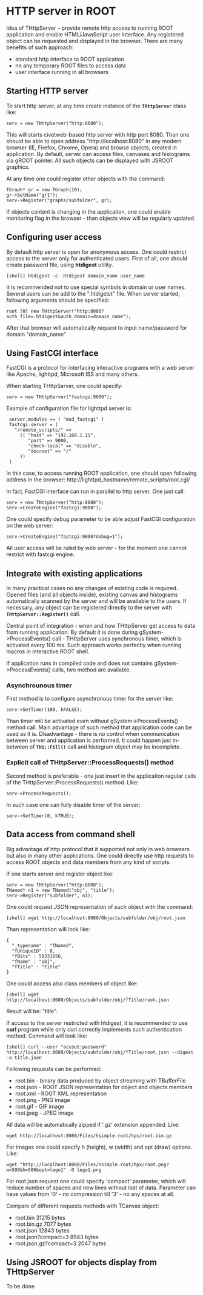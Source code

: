 # HTTP server in ROOT

Idea of THttpServer – provide remote http access to running ROOT application 
and enable HTML/JavaScript user interface. 
Any registered object can be requested and displayed in the browser. 
There are many benefits of such approach:
   * standard http interface to ROOT application  
   * no any temporary ROOT files to access data
   * user interface running in all browsers

## Starting HTTP server

To start http server, at any time  create instance
of the **`THttpServer`** class like: 

``` {.cpp}
serv = new THttpServer("http:8080");
```

This will starts civetweb-based http server with http port 8080.
Than one should be able to open address "http://localhost:8080"
in any modern browser (IE, Firefox, Chrome, Opera) and browse objects,
created in application. By default, server can access files, canvases 
and histograms via gROOT pointer. All such objects can be displayed with
JSROOT graphics. 

At any time one could register other objects with the command:

``` {.cpp}
TGraph* gr = new TGraph(10);
gr->SetName("gr1");
serv->Register("graphs/subfolder", gr);
```

If objects content is changing in the application, one could
enable monitoring flag in the browser - than objects view will be regularly updated.
   

## Configuring user access

By default http server is open for anonymous access. 
One could restrict access to the server only for authenticated users.
First of all, one should create password file, using **htdigest** utility.  

``` {.sh}
[shell] htdigest -c .htdigest domain_name user_name
```

It is recommended not to use special symbols in domain or user names.
Several users can be add to the ".htdigetst" file. When server started,
following arguments should be specified:

``` {.cpp}
root [0] new THttpServer("http:8080?auth_file=.htdigest&auth_domain=domain_name");
```

After that browser will automatically request to input name/password for domain "domain_name"


## Using FastCGI interface

FastCGI is a protocol for interfacing interactive programs with a web server like 
Apache, lighttpd, Microsoft ISS and many others.

When starting THttpServer, one could specify:

``` {.cpp}
serv = new THttpServer("fastcgi:9000");
```

Example of configuration file for lighttpd server is:

``` {.txt}
 server.modules += ( "mod_fastcgi" )
 fastcgi.server = (
   "/remote_scripts/" =>
     (( "host" => "192.168.1.11",
        "port" => 9000,
        "check-local" => "disable",
        "docroot" => "/"
     ))
 )
```

In this case, to access running ROOT application, one should open 
following address in the browser:
    http://lighttpd_hostname/remote_scripts/root.cgi/

In fact, FastCGI interface can run in parallel to http server.
One just call: 

``` {.cpp}
serv = new THttpServer("http:8080");
serv->CreateEngine("fastcgi:9000");
```

One could specify debug parameter to be able adjust FastCGI configuration on the web server:

``` {.cpp}
serv->CreateEngine("fastcgi:9000?debug=1");
```
 
All user access will be ruled by web server - 
for the moment one cannot restrict with fastcgi engine. 


## Integrate with existing applications

In many practical cases no any changes of existing code is required.
Opened files (and all objects inside), existing canvas and histograms automatically
scanned by the server and will be available to the users.
If necessary, any object can be registered directly to the server with **`THttpServer::Register()`** call.

Central point of integration - when and how THttpServer get access to data from running application.
By default it is done during gSystem->ProcessEvents() call - THttpServer uses synchronous timer,
which is activated every 100 ms. Such approach works perfectly when running macros in interactive ROOT shell.

If application runs in compiled code and does not contains gSystem->ProcessEvents() calls, 
two method are available. 

### Asynchrounous timer

First method is to configure asynchronous timer for the server like:

``` {.cpp}
serv->SetTimer(100, kFALSE);
```

Than timer will be activated even without gSystem->ProcessEvents() method call. 
Main advantage of such method that application code can be used as it is.
Disadvantage - there is no control when communication between server and application is performed.
It could happen just in-between of **`TH1::Fill()`** call and histogram object may be incomplete.


### Explicit call of THttpServer::ProcessRequests() method

Second method is preferable - one just insert in the application
regular calls of the THttpServer::ProcessRequests() method. Like:  

``` {.cpp}
serv->ProcessRequests();
```

In such case one can fully disable timer of the server:

``` {.cpp}
serv->SetTimer(0, kTRUE);
```



## Data access from command shell

Big advantage of http protocol that it supported not only in web browsers 
but also in many other applications. 
One could directly use http requests to access 
ROOT objects and data members from any kind of scripts. 

If one starts server and register object like:


``` {.cpp}
serv = new THttpServer("http:8080");
TNamed* n1 = new TNamed("obj", "title");
serv->Register("subfolder", n1);
```

One could request JSON representation of such object with the command:

``` {.sh}
[shell] wget http://localhost:8080/Objects/subfolder/obj/root.json
```

Than representation will look like:

``` {.json}
{
  "_typename" : "TNamed",
  "fUniqueID" : 0,
  "fBits" : 50331656,
  "fName" : "obj",
  "fTitle" : "title"
}
```

One could access also class members of object like:

``` {.sh}
[shell] wget http://localhost:8080/Objects/subfolder/obj/fTitle/root.json
```
  
Result will be: "title".

If access to the server restricted with htdigest,
it is recommended to use **curl** program while only curl correctly implements such authentication method.
Command will look like:

``` {.sh}
[shell] curl --user "accout:password" http://localhost:8080/Objects/subfolder/obj/fTitle/root.json --digest -o title.json
```

Following requests can be performed:
   * root.bin  - binary data produced by object streaming with TBufferFile
   * root.json - ROOT JSON representation for object and objects members
   * root.xml  - ROOT XML representation   
   * root.png  - PNG image   
   * root.gif  - GIF image   
   * root.jpeg - JPEG image   

All data  will be automatically zipped if '.gz' extension appended. Like:
``` {.sh}
wget http://localhost:8080/Files/hsimple.root/hpx/root.bin.gz
```
 

For images one could specify h (height), w (width) and opt (draw) options. Like:

``` {.sh}
wget "http://localhost:8080/Files/hsimple.root/hpx/root.png?w=500&h=500&opt=lego1" -O lego1.png
```

For root.json request one could specify 'compact' parameter, 
which will reduce number of spaces and new lines without lost of data.
Parameter can have values from '0' - no compression till '3' - no any spaces at all.
 
Compare of different requests methods with TCanvas object: 
   * root.bin               31215 bytes
   * root.bin.gz             7077 bytes
   * root.json              12843 bytes
   * root.json?compact=3     8543 bytes  
   * root.json.gz?compact=3  2047 bytes  


## Using JSROOT for objects display from THttpServer

To be done

